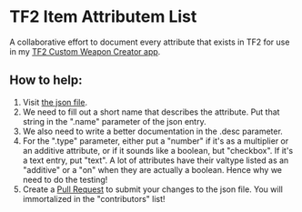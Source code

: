 # TF2 Item Attributem List

A collaborative effort to document every attribute that exists in TF2 for use in my [TF2 Custom Weapon Creator app](https://gamepro5.com/programs/tf2_custom_weapon_creator/).

## How to help:

1. Visit [the json file](/attributeList.json).
2. We need to fill out a short name that describes the attribute. Put that string in the ".name" parameter of the json entry.
3. We also need to write a better documentation in the .desc parameter.
4. For the ".type" parameter, either put a "number" if it's as a multiplier or an additive attribute, or if it sounds like a boolean, but "checkbox". If it's a text entry, put "text". A lot of attributes have their valtype listed as an "additive" or a "on" when they are actually a boolean. Hence why we need to do the testing!
5. Create a [Pull Request](https://github.com/Gamepro5/TF2_Item_Attribute_List/compare) to submit your changes to the json file. You will immortalized in the "contributors" list!


